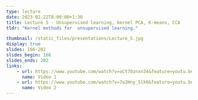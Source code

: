 ```yaml
---
type: lecture
date: 2023-02-22T8:00:00+1:30
title: Lecture 5 - Unsupervised learning, kernel PCA, K-means, CCA
tldr: "Kernel methods for  unsupervised learning."

thumbnail: /static_files/presentations/Lecture_5.jpg
display: true
slides: 166-202
slides_begin: 166
slides_ends: 202
links: 
    - url: https://www.youtube.com/watch?v=oCt70znxn34&feature=youtu.be
      name: Video 1
    - url: https://www.youtube.com/watch?v=7o2Hny_5lk0&feature=youtu.be
      name: Video 2
---
```


